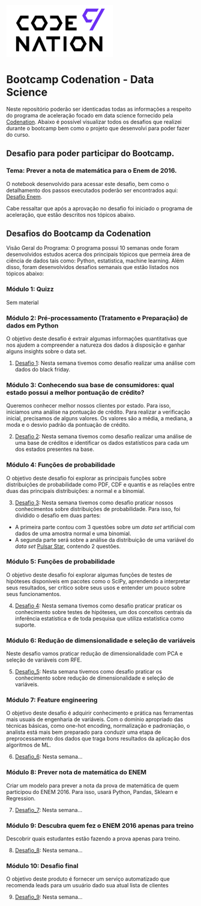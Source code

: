 
<img width="284" alt="logo" src="img/icone.png">

# Bootcamp Codenation - Data Science

Neste repositório poderão ser identicadas todas as informações a respeito do programa de aceleração focado em data science fornecido pela [Codenation](https://codenation.dev/). Abaixo é possível visualizar todos os desafios que realizei durante o bootcamp bem como o projeto que desenvolvi para poder fazer do curso.

## Desafio para poder participar do Bootcamp.

### Tema: Prever a nota de matemática para o Enem de 2016.

O notebook desenvolvido para acessar este desafio, bem como o detalhamento dos passos executados poderão ser encontrados aqui: [Desafio Enem](https://github.com/luislauriano/AceleraDev_DataScience/blob/master/sele%C3%A7%C3%A3o.ipynb).

Cabe ressaltar que após a aprovação no desafio foi iniciado o programa de aceleração, que estão descritos nos tópicos abaixo.

## Desafios do Bootcamp da Codenation

Visão Geral do Programa: O programa possui 10 semanas onde foram desenvolvidos estudos acerca dos principais tópicos que permeia área de ciência de dados tais como: Python, estatistica, machine learning. Além disso, foram desenvolvidos desafios semanais que estão listados nos tópicos abaixo:

### Módulo 1: Quizz
Sem material 

### Módulo 2: Pré-processamento (Tratamento e Preparação) de dados em Python 
O objetivo deste desafio é extrair algumas informações quantitativas que nos ajudem a compreender a natureza dos dados à disposição e ganhar alguns insights sobre o data set.
1. [Desafio 1](https://github.com/luislauriano/AceleraDev_DataScience/tree/master/Desafios/desafio_1): Nesta semana tivemos como desafio realizar uma análise com dados do black friday.</li>

### Módulo 3: Conhecendo sua base de consumidores: qual estado possui a melhor pontuação de crédito?
Queremos conhecer melhor nossos clientes por estado. Para isso, iniciamos uma análise na pontuação de crédito. Para realizar a verificação inicial, precisamos de alguns valores. Os valores são a média, a mediana, a moda e o desvio padrão da pontuação de crédito.

2. [Desafio 2](): Nesta semana tivemos como desafio realizar uma análise de uma base de créditos e identificar os dados estatísticos para cada um dos estados presentes na base.</li>

### Módulo 4: Funções de probabilidade
O objetivo deste desafio foi explorar as principais funções sobre distribuições de probabilidade como PDF, CDF e quantis e as relações entre duas das principais distribuições: a normal e a binomial.

3. [Desafio 3](): Nesta semana tivemos como desafio praticar nossos conhecimentos sobre distribuições de probabilidade. Para isso, foi dividido o desafio em duas partes:
- A primeira parte contou com 3 questões sobre um *data set* artificial com dados de uma amostra normal e
    uma binomial.
- A segunda parte será sobre a análise da distribuição de uma variável do _data set_ [Pulsar Star](https://archive.ics.uci.edu/ml/datasets/HTRU2), contendo 2 questões.

### Módulo 5: Funções de probabilidade
O objetivo deste desafio foi explorar algumas funções de testes de hipóteses disponíveis em pacotes como o SciPy, aprendendo a interpretar seus resultados, ser crítico sobre seus usos e entender um pouco sobre seus funcionamentos.

4. [Desafio 4](): Nesta semana tivemos como desafio praticar praticar os conhecimento sobre testes de hipóteses, um dos conceitos centrais da inferência estatística e de toda pesquisa que utiliza estatística como suporte.</li>

### Módulo 6: Redução de dimensionalidade e seleção de variáveis
Neste desafio vamos praticar redução de dimensionalidade com PCA e seleção de variáveis com RFE.

5. [Desafio_5](): Nesta semana tivemos como desafio praticar os conhecimento sobre redução de dimensionalidade e seleção de variáveis.

### Módulo 7: Feature engineering
O objetivo deste desafio é adquirir conhecimento e prática nas ferramentas mais usuais de engenharia de variáveis. Com o domínio apropriado das técnicas básicas, como one-hot encoding, normalização e padroniação, o analista está mais bem preparado para conduzir uma etapa de preprocessamento dos dados que traga bons resultados da aplicação dos algoritmos de ML.

6. [Desafio_6](): Nesta semana...

### Módulo 8: Prever nota de matemática do ENEM
Criar um modelo para prever a nota da prova de matemática de quem participou do ENEM 2016. Para isso, usará Python, Pandas, Sklearn e Regression.

7. [Desafio_7](): Nesta semana...

### Módulo 9: Descubra quem fez o ENEM 2016 apenas para treino
Descobrir quais estudantes estão fazendo a prova apenas para treino.

8. [Desafio_8](): Nesta semana...

### Módulo 10: Desafio final
O objetivo deste produto é fornecer um serviço automatizado que recomenda leads para um usuário dado sua atual lista de clientes 

9. [Desafio_9](): Nesta semana...

